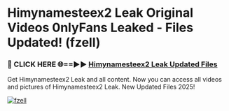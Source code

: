 # Himynamesteex2 Leak Original Videos 0nlyFans Leaked - Files Updated! (fzell)

<h3>🔴 CLICK HERE 🌐==►► <a href="https://tinyurl.com/brd5kh86" rel="nofollow">Himynamesteex2 Leak Updated Files</a></h3>

Get Himynamesteex2 Leak and all content. Now you can access all videos and pictures of Himynamesteex2 Leak. New Updated Files 2025!

[![fzell](https://i.imgur.com/K7sEzmb.gif)](https://tinyurl.com/brd5kh86)
